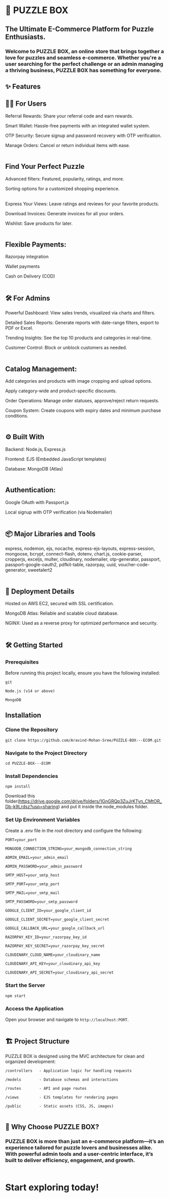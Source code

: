 # 🧩 PUZZLE BOX

## The Ultimate E-Commerce Platform for Puzzle Enthusiasts.

### Welcome to PUZZLE BOX, an online store that brings together a love for puzzles and seamless e-commerce. Whether you're a user searching for the perfect challenge or an admin managing a thriving business, PUZZLE BOX has something for everyone.

## ✨ Features<br>

## 👩‍💻 For Users<br>

Referral Rewards: Share your referral code and earn rewards.

Smart Wallet: Hassle-free payments with an integrated wallet system.

OTP Security: Secure signup and password recovery with OTP verification.

Manage Orders: Cancel or return individual items with ease.<br><br>
  
## Find Your Perfect Puzzle

Advanced filters: Featured, popularity, ratings, and more.

Sorting options for a customized shopping experience.<br><br>

Express Your Views: Leave ratings and reviews for your favorite products.

Download Invoices: Generate invoices for all your orders.

Wishlist: Save products for later.<br><br>

## Flexible Payments:

Razorpay integration

Wallet payments

Cash on Delivery (COD)<br><br>

## 🛠️ For Admins

Powerful Dashboard: View sales trends, visualized via charts and filters.

Detailed Sales Reports: Generate reports with date-range filters, export to PDF or Excel.

Trending Insights: See the top 10 products and categories in real-time.

Customer Control: Block or unblock customers as needed.<br><br>

## Catalog Management:

Add categories and products with image cropping and upload options.

Apply category-wide and product-specific discounts.

Order Operations: Manage order statuses, approve/reject return requests.

Coupon System: Create coupons with expiry dates and minimum purchase conditions.<br><br>

## ⚙️ Built With

Backend: Node.js, Express.js

Frontend: EJS (Embedded JavaScript templates)

Database: MongoDB (Atlas)<br><br>

## Authentication:

Google OAuth with Passport.js

Local signup with OTP verification (via Nodemailer)<br><br>

## 📦 Major Libraries and Tools

express, nodemon, ejs, nocache, express-ejs-layouts, express-session, mongoose, bcrypt, connect-flash, dotenv, chart.js, cookie-parser, cropperjs, exceljs, multer, cloudinary, nodemailer, otp-generator, passport, passport-google-oauth2, pdfkit-table, razorpay, uuid, voucher-code-generator, sweetalert2<br><br>

## 🚀 Deployment Details

Hosted on AWS EC2, secured with SSL certification.

MongoDB Atlas: Reliable and scalable cloud database.

NGINX: Used as a reverse proxy for optimized performance and security.<br><br>

## 🛠️ Getting Started

### Prerequisites

Before running this project locally, ensure you have the following installed:

`git`

`Node.js (v14 or above)`

`MongoDB`

## Installation

### Clone the Repository

```
git clone https://github.com/Aravind-Mohan-Sree/PUZZLE-BOX---ECOM.git
```

### Navigate to the Project Directory

```
cd PUZZLE-BOX---ECOM
```

### Install Dependencies

```
npm install
```

Download this folder(https://drive.google.com/drive/folders/1GnGRQp3ZuJrKTyn_CMtOR_Db-k9Lrdsz?usp=sharing) and put it inside the node_modules folder.

### Set Up Environment Variables

Create a .env file in the root directory and configure the following:

```
PORT=your_port  

MONGODB_CONNECTION_STRING=your_mongodb_connection_string

ADMIN_EMAIL=your_admin_email

ADMIN_PASSWORD=your_admin_password

SMTP_HOST=your_smtp_host

SMTP_PORT=your_smtp_port

SMTP_MAIL=your_smtp_mail

SMTP_PASSWORD=your_smtp_password

GOOGLE_CLIENT_ID=your_google_client_id

GOOGLE_CLIENT_SECRET=your_google_client_secret

GOOGLE_CALLBACK_URL=your_google_callback_url

RAZORPAY_KEY_ID=your_razorpay_key_id

RAZORPAY_KEY_SECRET=your_razorpay_key_secret

CLOUDINARY_CLOUD_NAME=your_cloudinary_name

CLOUDINARY_API_KEY=your_cloudinary_api_key

CLOUDINARY_API_SECRET=your_cloudinary_api_secret
```

### Start the Server

```
npm start
```

### Access the Application

Open your browser and navigate to `http://localhost:PORT`.<br><br>

## 🏗️ Project Structure

PUZZLE BOX is designed using the MVC architecture for clean and organized development:

`/controllers   - Application logic for handling requests`

`/models        - Database schemas and interactions`

`/routes        - API and page routes`

`/views         - EJS templates for rendering pages`

`/public        - Static assets (CSS, JS, images)`<br><br>

## 🌟 Why Choose PUZZLE BOX?

### PUZZLE BOX is more than just an e-commerce platform—it’s an experience tailored for puzzle lovers and businesses alike. With powerful admin tools and a user-centric interface, it’s built to deliver efficiency, engagement, and growth.<br><br>

# Start exploring today!

